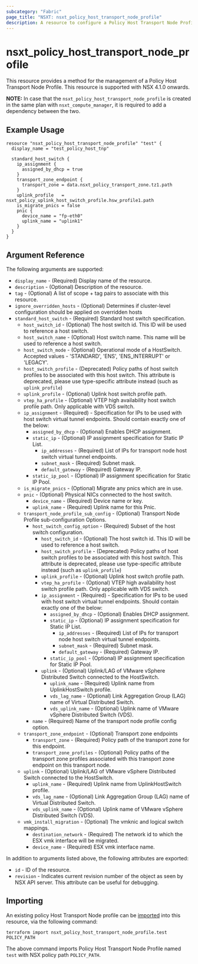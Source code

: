 ```yaml
---
subcategory: "Fabric"
page_title: "NSXT: nsxt_policy_host_transport_node_profile"
description: A resource to configure a Policy Host Transport Node Profile.
---
```


# nsxt_policy_host_transport_node_profile

This resource provides a method for the management of a Policy Host Transport Node Profile.
This resource is supported with NSX 4.1.0 onwards.

**NOTE:** In case that the `nsxt_policy_host_transport_node_profile` is created in the same plan with `nsxt_compute_manager`, it is required to add a dependency between the two.

## Example Usage

```hcl
resource "nsxt_policy_host_transport_node_profile" "test" {
  display_name = "test_policy_host_tnp"

  standard_host_switch {
    ip_assignment {
      assigned_by_dhcp = true
    }
    transport_zone_endpoint {
      transport_zone = data.nsxt_policy_transport_zone.tz1.path
    }
    uplink_profile   = nsxt_policy_uplink_host_switch_profile.hsw_profile1.path
    is_migrate_pnics = false
    pnic {
      device_name = "fp-eth0"
      uplink_name = "uplink1"
    }
  }
}
```

## Argument Reference

The following arguments are supported:

* `display_name` - (Required) Display name of the resource.
* `description` - (Optional) Description of the resource.
* `tag` - (Optional) A list of scope + tag pairs to associate with this resource.
* `ignore_overridden_hosts` - (Optional) Determines if cluster-level configuration should be applied on overridden hosts
* `standard_host_switch` - (Required) Standard host switch specification.
  * `host_switch_id` - (Optional) The host switch id. This ID will be used to reference a host switch.
  * `host_switch_name` - (Optional) Host switch name. This name will be used to reference a host switch.
  * `host_switch_mode` - (Optional) Operational mode of a HostSwitch. Accepted values - 'STANDARD', 'ENS', 'ENS_INTERRUPT' or 'LEGACY'.
  * `host_switch_profile` - (Deprecated) Policy paths of host switch profiles to be associated with this host switch. This attribute is deprecated, please use type-specific attribute instead (such as `uplink_profile`)
  * `uplink_profile` - (Optional) Uplink host switch profile path.
  * `vtep_ha_profile` - (Optional) VTEP high availability host switch profile path. Only applicable with VDS switch.
  * `ip_assignment` - (Required) - Specification for IPs to be used with host switch virtual tunnel endpoints. Should contain exactly one of the below:
    * `assigned_by_dhcp` - (Optional) Enables DHCP assignment.
    * `static_ip` - (Optional) IP assignment specification for Static IP List.
      * `ip_addresses` - (Required) List of IPs for transport node host switch virtual tunnel endpoints.
      * `subnet_mask` - (Required) Subnet mask.
      * `default_gateway` - (Required) Gateway IP.
    * `static_ip_pool` - (Optional) IP assignment specification for Static IP Pool.
  * `is_migrate_pnics` - (Optional) Migrate any pnics which are in use.
  * `pnic` - (Optional) Physical NICs connected to the host switch.
    * `device_name` - (Required) Device name or key.
    * `uplink_name` - (Required) Uplink name for this Pnic.
  * `transport_node_profile_sub_config` - (Optional) Transport Node Profile sub-configuration Options.
    * `host_switch_config_option` - (Required) Subset of the host switch configuration.
      * `host_switch_id` - (Optional) The host switch id. This ID will be used to reference a host switch.
      * `host_switch_profile` - (Deprecated) Policy paths of host switch profiles to be associated with this host switch. This attribute is deprecated, please use type-specific attribute instead (such as `uplink_profile`)
      * `uplink_profile` - (Optional) Uplink host switch profile path.
      * `vtep_ha_profile` - (Optional) VTEP high availability host switch profile path. Only applicable with VDS switch.
      * `ip_assignment` - (Required) - Specification for IPs to be used with host switch virtual tunnel endpoints. Should contain exactly one of the below:
        * `assigned_by_dhcp` - (Optional) Enables DHCP assignment.
        * `static_ip` - (Optional) IP assignment specification for Static IP List.
          * `ip_addresses` - (Required) List of IPs for transport node host switch virtual tunnel endpoints.
          * `subnet_mask` - (Required) Subnet mask.
          * `default_gateway` - (Required) Gateway IP.
        * `static_ip_pool` - (Optional) IP assignment specification for Static IP Pool.
      * `uplink` - (Optional) Uplink/LAG of VMware vSphere Distributed Switch connected to the HostSwitch.
        * `uplink_name` - (Required) Uplink name from UplinkHostSwitch profile.
        * `vds_lag_name` - (Optional) Link Aggregation Group (LAG) name of Virtual Distributed Switch.
        * `vds_uplink_name` - (Optional) Uplink name of VMware vSphere Distributed Switch (VDS).
    * `name` - (Required) Name of the transport node profile config option.
  * `transport_zone_endpoint` - (Optional) Transport zone endpoints
    * `transport_zone` - (Required) Policy path of the transport zone for this endpoint.
    * `transport_zone_profiles` - (Optional) Policy paths of the transport zone profiles associated with this transport zone endpoint on this transport node.
  * `uplink` - (Optional) Uplink/LAG of VMware vSphere Distributed Switch connected to the HostSwitch.
    * `uplink_name` - (Required) Uplink name from UplinkHostSwitch profile.
    * `vds_lag_name` - (Optional) Link Aggregation Group (LAG) name of Virtual Distributed Switch.
    * `vds_uplink_name` - (Optional) Uplink name of VMware vSphere Distributed Switch (VDS).
  * `vmk_install_migration` - (Optional) The vmknic and logical switch mappings.
    * `destination_network` - (Required) The network id to which the ESX vmk interface will be migrated.
    * `device_name` - (Required) ESX vmk interface name.

In addition to arguments listed above, the following attributes are exported:

* `id` - ID of the resource.
* `revision` - Indicates current revision number of the object as seen by NSX API server. This attribute can be useful for debugging.

## Importing

An existing policy Host Transport Node profile can be [imported][docs-import] into this resource, via the following command:

[docs-import]: https://developer.hashicorp.com/terraform/cli/import

```shell
terraform import nsxt_policy_host_transport_node_profile.test POLICY_PATH
```

The above command imports Policy Host Transport Node Profile named `test` with NSX policy path `POLICY_PATH`.
